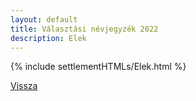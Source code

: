 ```yaml
---
layout: default
title: Választási névjegyzék 2022
description: Elek
---
```


{% include settlementHTMLs/Elek.html %}

[Vissza](../)